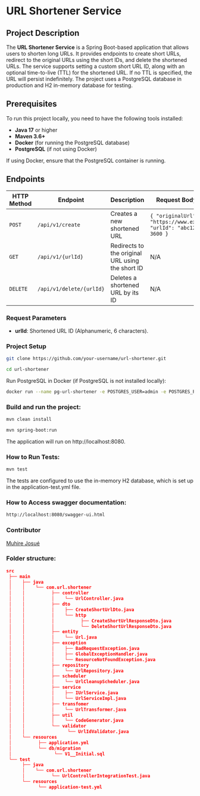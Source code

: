 # URL Shortener Service

## Project Description

The **URL Shortener Service** is a Spring Boot-based application that allows users to shorten long URLs. It provides endpoints to create short URLs, redirect to the original URLs using the short IDs, and delete the shortened URLs. The service supports setting a custom short URL ID, along with an optional time-to-live (TTL) for the shortened URL. If no TTL is specified, the URL will persist indefinitely. The project uses a PostgreSQL database in production and H2 in-memory database for testing.

## Prerequisites

To run this project locally, you need to have the following tools installed:

- **Java 17** or higher
- **Maven 3.6+**
- **Docker** (for running the PostgreSQL database)
- **PostgreSQL** (if not using Docker)

If using Docker, ensure that the PostgreSQL container is running.

## Endpoints

| HTTP Method | Endpoint              | Description                                    | Request Body Example |
|-------------|-----------------------|------------------------------------------------|----------------------|
| `POST`      | `/api/v1/create`       | Creates a new shortened URL                    | `{ "originalUrl": "https://www.example.com", "urlId": "abc123", "ttl": 3600 }` |
| `GET`       | `/api/v1/{urlId}`      | Redirects to the original URL using the short ID | N/A |
| `DELETE`    | `/api/v1/delete/{urlId}`| Deletes a shortened URL by its ID              | N/A |

### Request Parameters

- **urlId**: Shortened URL ID (Alphanumeric, 6 characters).

### Project Setup

```bash
git clone https://github.com/your-username/url-shortener.git
```

```bash
cd url-shortener
```

Run PostgreSQL in Docker (if PostgreSQL is not installed locally):

```bash
docker run --name pg-url-shortener -e POSTGRES_USER=admin -e POSTGRES_PASSWORD=root -e POSTGRES_DB=shortener_db -p 5432:5432 -d postgres
```

### Build and run the project:

```bash
mvn clean install
```

```bash
mvn spring-boot:run
```

The application will run on http://localhost:8080.

### How to Run Tests:

```bash
mvn test
```
The tests are configured to use the in-memory H2 database, which is set up in the application-test.yml file.


### How to Access swagger documentation:

```bash
http://localhost:8080/swagger-ui.html
```

### Contributor
[Muhire Josué](https://github.com/Muhire-Josue)

### Folder structure:

```json
src
 ├── main
 │    ├── java
 │    │    └── com.url.shortener
 │    │          ├── controller
 │    │          │    └── UrlController.java
 │    │          ├── dto
 │    │          │    ├── CreateShortUrlDto.java
 │    │          │    └── http
 │    │          │          ├── CreateShortUrlResponseDto.java
 │    │          │          └── DeleteShortUrlResponseDto.java
 │    │          ├── entity
 │    │          │    └── Url.java
 │    │          ├── exception
 │    │          │    ├── BadRequestException.java
 │    │          │    ├── GlobalExceptionHandler.java
 │    │          │    └── ResourceNotFoundException.java
 │    │          ├── repository
 │    │          │    └── UrlRepository.java
 │    │          ├── scheduler
 │    │          │    └── UrlCleanupScheduler.java
 │    │          ├── service
 │    │          │    ├── IUrlService.java
 │    │          │    └── UrlServiceImpl.java
 │    │          ├── transfomer
 │    │          │    └── UrlTransformer.java
 │    │          ├── util
 │    │          │    └── CodeGenerator.java
 │    │          └── validator
 │    │                └── UrlIdValidator.java
 │    └── resources
 │          ├── application.yml
 │          └── db/migration
 │                └── V1__Initial.sql
 └── test
      ├── java
      │    └── com.url.shortener
      │          └── UrlControllerIntegrationTest.java
      └── resources
            └── application-test.yml
```
